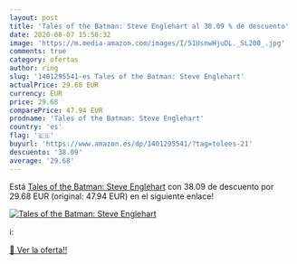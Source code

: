 ```yaml
---
layout: post
title: 'Tales of the Batman: Steve Englehart al 38.09 % de descuento'
date: 2020-08-07 15:50:32
image: 'https://m.media-amazon.com/images/I/51UsnwHjuDL._SL200_.jpg'
comments: true
category: ofertas
author: ring
slug: '1401295541-es Tales of the Batman: Steve Englehart'
actualPrice: 29.68 EUR
currency: EUR
price: 29.68
comparePrice: 47.94 EUR
prodname: 'Tales of the Batman: Steve Englehart'
country: 'es'
flag: '🇪🇸'
buyurl: 'https://www.amazon.es/dp/1401295541/?tag=tolees-21'
descuento: '38.09'
average: '29.68'
---
```


Está [Tales of the Batman: Steve Englehart](https://www.amazon.es/dp/1401295541/?tag=tolees-21) con 38.09 de descuento por 29.68 EUR (original: 47.94 EUR) en el siguiente enlace!

[![Tales of the Batman: Steve Englehart](https://m.media-amazon.com/images/I/51UsnwHjuDL._SL200_.jpg)](https://www.amazon.es/dp/1401295541/?tag=tolees-21)

ℹ️:


[🛒 Ver la oferta!!](https://www.amazon.es/dp/1401295541/?tag=tolees-21)
